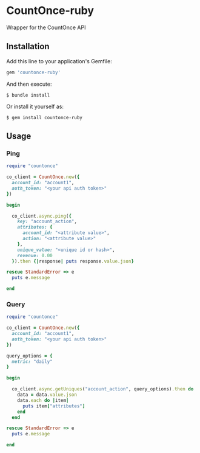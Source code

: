 # CountOnce-ruby

Wrapper for the CountOnce API

## Installation

Add this line to your application's Gemfile:

```ruby
gem 'countonce-ruby'
```

And then execute:

    $ bundle install

Or install it yourself as:

    $ gem install countonce-ruby

## Usage

### Ping
```ruby
require "countonce"

co_client = CountOnce.new({
  account_id: "account1",
  auth_token: "<your api auth token>"
})

begin

  co_client.async.ping({
    key: "account_action",
    attributes: {
      account_id: "<attribute value>",
      action: "<attribute value>"
    },
    unique_value: "<unique id or hash>",
    revenue: 0.00
  }).then {|response| puts response.value.json}

rescue StandardError => e
  puts e.message

end
```
### Query
```ruby
require "countonce"

co_client = CountOnce.new({
  account_id: "account1", 
  auth_token: "<your api auth token>"
})

query_options = {
  metric: "daily"
}

begin

  co_client.async.getUniques("account_action", query_options).then do |data|
    data = data.value.json
    data.each do |item|
      puts item["attributes"]
    end 
  end

rescue StandardError => e
  puts e.message

end
```
